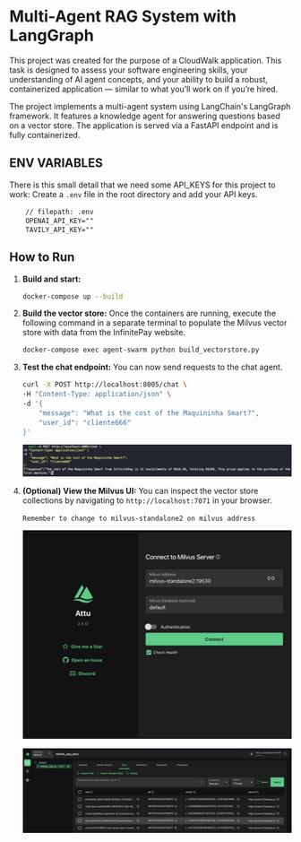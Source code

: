 # Multi-Agent RAG System with LangGraph
This project was created for the purpose of a CloudWalk application. This task is designed to assess your software engineering skills, your understanding of AI agent concepts, and your ability to build a robust, containerized application — similar to what you’ll work on if you’re hired.

The project implements a multi-agent system using LangChain's LangGraph framework. It features a knowledge agent for answering questions based on a vector store. The application is served via a FastAPI endpoint and is fully containerized.

## ENV VARIABLES
There is this small detail that we need some API_KEYS for this project to work:
Create a `.env` file in the root directory and add your API keys.
```env
    // filepath: .env
    OPENAI_API_KEY=""
    TAVILY_API_KEY=""
```
## How to Run

1.  **Build and start:**
    ```sh
    docker-compose up --build
    ```

2.  **Build the vector store:**
    Once the containers are running, execute the following command in a separate terminal to populate the Milvus vector store with data from the InfinitePay website.
    ```sh
    docker-compose exec agent-swarm python build_vectorstore.py
    ```

3.  **Test the chat endpoint:**
    You can now send requests to the chat agent.
    ```sh
    curl -X POST http://localhost:8005/chat \
    -H "Content-Type: application/json" \
    -d '{
        "message": "What is the cost of the Maquininha Smart?",
        "user_id": "cliente666"
    }'
    ```
    ![Terminal Output](screenshots/image2.png)

4.  **(Optional) View the Milvus UI:**
    You can inspect the vector store collections by navigating to `http://localhost:7071` in your browser. 
    
    ``Remember to change to milvus-standalone2 on milvus address``
    
    
    <img src="screenshots/image3.png" alt="Milvus UI" width="600"/>
    
    ![Milvus UI](screenshots/image.png)
    